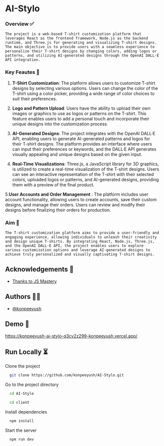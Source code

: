 # AI-Stylo

### Overview ✅

``
The project is a web-based T-shirt customization platform that leverages React as the frontend framework, Node.js as the backend runtime, and Three.js for generating and visualizing T-shirt designs. The main objective is to provide users with a seamless experience to personalize their T-shirt designs by changing colors, adding logos or patterns, and utilizing AI-generated designs through the OpenAI DALL·E API integration.
``

### Key Feautes 🔑

1. **T-Shirt Customization**: The platform allows users to customize T-shirt designs by selecting various options. Users can change the color of the T-shirt using a color picker, providing a wide range of color choices to suit their preferences.

2. **Logo and Pattern Upload**: Users have the ability to upload their own images or graphics to use as logos or patterns on the T-shirt. This feature enables users to add a personal touch and incorporate their unique designs into the customization process.

3. **AI-Generated Designs**: The project integrates with the OpenAI DALL·E API, enabling users to generate AI-generated patterns and logos for their T-shirt designs. The platform provides an interface where users can input their preferences or keywords, and the DALL·E API generates visually appealing and unique designs based on the given input.

4. **Real-Time Visualizations**: Three.js, a JavaScript library for 3D graphics, is utilized to create a real-time visualization of the T-shirt designs. Users can see an interactive representation of the T-shirt with their selected colors, uploaded logos or patterns, and AI-generated designs, providing them with a preview of the final product.

5.**User Accounts and Order Management** : The platform includes user account functionality, allowing users to create accounts, save their custom designs, and manage their orders. Users can review and modify their designs before finalizing their orders for production.

### Aim 🫡

``The T-shirt customization platform aims to provide a user-friendly and engaging experience, allowing individuals to unleash their creativity and design unique T-shirts. By integrating React, Node.js, Three.js, and the OpenAI DALL·E API, the project enables users to explore various customization options and leverage AI-generated designs to achieve truly personalized and visually captivating T-shirt designs.``
## Acknowledgements 🙏

 - [Thanks to JS Mastery](https://www.youtube.com/watch?v=ZqEa8fTxypQ)



## Authors 🧑‍💻

- [@konpeeyush](https://github.com/konpeeyush)


## Demo 🚀

https://konpeeyush-ai-stylo-q3cv2z299-konpeeyush.vercel.app/
## Run Locally ⏳

Clone the project

```bash
  git clone https://github.com/konpeeyush/AI-Stylo.git
```

Go to the project directory

```bash
  cd AI-Stylo
```

```bash
  cd client
```

Install dependencies

```bash
  npm install
```

Start the server

```bash
  npm run dev
```

